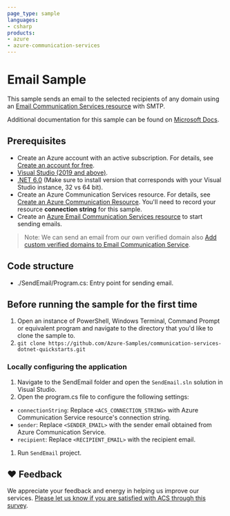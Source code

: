 ```yaml
---
page_type: sample
languages:
- csharp
products:
- azure
- azure-communication-services
---
```


# Email Sample

This sample sends an email to the selected recipients of any domain using an [Email Communication Services resource](https://docs.microsoft.com/azure/communication-services/quickstarts/email/create-email-communication-resource) with SMTP.

Additional documentation for this sample can be found on [Microsoft Docs](https://learn.microsoft.com/en-us/azure/communication-services/quickstarts/email/send-email-smtp/send-email-smtp?pivots=smtp-method-smtpclient).

## Prerequisites

- Create an Azure account with an active subscription. For details, see [Create an account for free](https://azure.microsoft.com/free/).
- [Visual Studio (2019 and above)](https://visualstudio.microsoft.com/vs/).
- [.NET 6.0](https://dotnet.microsoft.com/download/dotnet/6.0) (Make sure to install version that corresponds with your Visual Studio instance, 32 vs 64 bit).
- Create an Azure Communication Services resource. For details, see [Create an Azure Communication Resource](https://docs.microsoft.com/azure/communication-services/quickstarts/create-communication-resource). You'll need to record your resource **connection string** for this sample.
- Create an [Azure Email Communication Services resource](https://docs.microsoft.com/azure/communication-services/quickstarts/email/create-email-communication-resource) to start sending emails.

> Note: We can send an email from our own verified domain also [Add custom verified domains to Email Communication Service](https://docs.microsoft.com/azure/communication-services/quickstarts/email/add-custom-verified-domains).

## Code structure

- ./SendEmail/Program.cs: Entry point for sending email.

## Before running the sample for the first time

1. Open an instance of PowerShell, Windows Terminal, Command Prompt or equivalent program and navigate to the directory that you'd like to clone the sample to.
2. `git clone https://github.com/Azure-Samples/communication-services-dotnet-quickstarts.git`

### Locally configuring the application

1. Navigate to the SendEmail folder and open the `SendEmail.sln` solution in Visual Studio.
2. Open the program.cs file to configure the following settings:

- `connectionString`: Replace `<ACS_CONNECTION_STRING>` with Azure Communication Service resource's connection string.
- `sender`: Replace `<SENDER_EMAIL>` with the sender email obtained from Azure Communication Service.
- `recipient`: Replace `<RECIPIENT_EMAIL>` with the recipient email.

1. Run `SendEmail` project.

## ❤️ Feedback

We appreciate your feedback and energy in helping us improve our services. [Please let us know if you are satisfied with ACS through this survey](https://microsoft.qualtrics.com/jfe/form/SV_5dtYL81xwHnUVue).